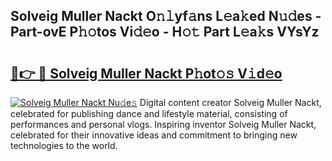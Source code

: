 ## Solveig Muller Nackt O𝚗𝚕yf𝚊ns L𝚎a𝚔ed N𝚞𝚍es - Part-ovE P𝚑𝚘tos Vi𝚍𝚎o - H𝚘𝚝 Part L𝚎a𝚔s VYsYz

# <h2><a href="http://kfafkh.oniu.top/?m=Solveig+Muller+Nackt">🔗👉 🔴 Solveig Muller Nackt P𝚑ot𝚘𝚜 V𝚒d𝚎o</a></h2>

[![Solveig Muller Nackt Nu𝚍e𝚜](https://i.imgur.com/0qMVB7G.gif)](http://kfafkh.oniu.top/?m=Solveig+Muller+Nackt)
Digital content creator Solveig Muller Nackt, celebrated for publishing dance and lifestyle material, consisting of performances and personal vlogs. Inspiring inventor Solveig Muller Nackt, celebrated for their innovative ideas and commitment to bringing new technologies to the world.  

